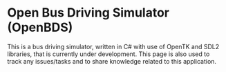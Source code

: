 # Open Bus Driving Simulator (OpenBDS) #

This is a bus driving simulator, written in C# with use of OpenTK and SDL2 libraries, that is currently under development. This page is also used to track any issues/tasks and to share knowledge related to this application.